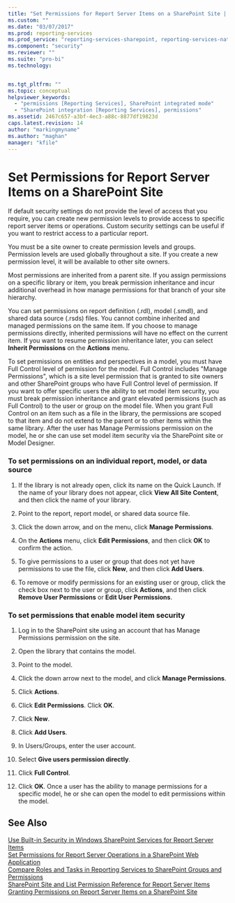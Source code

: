 ```yaml
---
title: "Set Permissions for Report Server Items on a SharePoint Site | Microsoft Docs"
ms.custom: ""
ms.date: "03/07/2017"
ms.prod: reporting-services
ms.prod_service: "reporting-services-sharepoint, reporting-services-native"
ms.component: "security"
ms.reviewer: ""
ms.suite: "pro-bi"
ms.technology: 


ms.tgt_pltfrm: ""
ms.topic: conceptual
helpviewer_keywords: 
  - "permissions [Reporting Services], SharePoint integrated mode"
  - "SharePoint integration [Reporting Services], permissions"
ms.assetid: 2467c657-a3bf-4ec3-a88c-8877df19823d
caps.latest.revision: 14
author: "markingmyname"
ms.author: "maghan"
manager: "kfile"
---
```

# Set Permissions for Report Server Items on a SharePoint Site
  If default security settings do not provide the level of access that you require, you can create new permission levels to provide access to specific report server items or operations. Custom security settings can be useful if you want to restrict access to a particular report.  
  
 You must be a site owner to create permission levels and groups. Permission levels are used globally throughout a site. If you create a new permission level, it will be available to other site owners.  
  
 Most permissions are inherited from a parent site. If you assign permissions on a specific library or item, you break permission inheritance and incur additional overhead in how manage permissions for that branch of your site hierarchy.  
  
 You can set permissions on report definition (.rdl), model (.smdl), and shared data source (.rsds) files. You cannot combine inherited and managed permissions on the same item. If you choose to manage permissions directly, inherited permissions will have no effect on the current item. If you want to resume permission inheritance later, you can select **Inherit Permissions** on the **Actions** menu.  
  
 To set permissions on entities and perspectives in a model, you must have Full Control level of permission for the model. Full Control includes "Manage Permissions", which is a site level permission that is granted to site owners and other SharePoint groups who have Full Control level of permission. If you want to offer specific users the ability to set model item security, you must break permission inheritance and grant elevated permissions (such as Full Control) to the user or group on the model file. When you grant Full Control on an item such as a file in the library, the permissions are scoped to that item and do not extend to the parent or to other items within the same library. After the user has Manage Permissions permission on the model, he or she can use set model item security via the SharePoint site or Model Designer.  
  
### To set permissions on an individual report, model, or data source  
  
1.  If the library is not already open, click its name on the Quick Launch. If the name of your library does not appear, click **View All Site Content**, and then click the name of your library.  
  
2.  Point to the report, report model, or shared data source file.  
  
3.  Click the down arrow, and on the menu, click **Manage Permissions**.  
  
4.  On the **Actions** menu, click **Edit Permissions**, and then click **OK** to confirm the action.  
  
5.  To give permissions to a user or group that does not yet have permissions to use the file, click **New**, and then click **Add Users**.  
  
6.  To remove or modify permissions for an existing user or group, click the check box next to the user or group, click **Actions**, and then click **Remove User Permissions** or **Edit User Permissions**.  
  
### To set permissions that enable model item security  
  
1.  Log in to the SharePoint site using an account that has Manage Permissions permission on the site.  
  
2.  Open the library that contains the model.  
  
3.  Point to the model.  
  
4.  Click the down arrow next to the model, and click **Manage Permissions**.  
  
5.  Click **Actions**.  
  
6.  Click **Edit Permissions**. Click **OK**.  
  
7.  Click **New**.  
  
8.  Click **Add Users**.  
  
9. In Users/Groups, enter the user account.  
  
10. Select **Give users permission directly**.  
  
11. Click **Full Control**.  
  
12. Click **OK**. Once a user has the ability to manage permissions for a specific model, he or she can open the model to edit permissions within the model.  
  
## See Also  
 [Use Built-in Security in Windows SharePoint Services for Report Server Items](../../reporting-services/security/use-built-in-security-in-windows-sharepoint-services-for-report-server-items.md)   
 [Set Permissions for Report Server Operations in a SharePoint Web Application](../../reporting-services/security/set-permissions-for-report-server-operations-in-a-sharepoint-web-application.md)   
 [Compare Roles and Tasks in Reporting Services to SharePoint Groups and Permissions](../../reporting-services/security/reporting-services-roles-tasks-vs-sharepoint-groups-permissions.md)   
 [SharePoint Site and List Permission Reference for Report Server Items](../../reporting-services/security/sharepoint-site-and-list-permission-reference-for-report-server-items.md)   
 [Granting Permissions on Report Server Items on a SharePoint Site](../../reporting-services/security/granting-permissions-on-report-server-items-on-a-sharepoint-site.md)  
  
  
